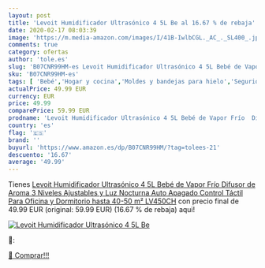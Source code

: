 ```yaml
---
layout: post
title: 'Levoit Humidificador Ultrasónico 4 5L Be al 16.67 % de rebaja'
date: 2020-02-17 08:03:39
image: 'https://m.media-amazon.com/images/I/41B-IwlbCGL._AC_._SL400_.jpg'
comments: true
category: ofertas
author: 'tole.es'
slug: 'B07CNR99HM-es Levoit Humidificador Ultrasónico 4 5L Bebé de Vapor Frío...'
sku: 'B07CNR99HM-es'
tags: [ 'Bebé','Hogar y cocina','Moldes y bandejas para hielo','Seguridad','Utensilios de bar','Utensilios de cocina','Vigilabebés','bebé', ]
actualPrice: 49.99 EUR
currency: EUR
price: 49.99
comparePrice: 59.99 EUR
prodname: 'Levoit Humidificador Ultrasónico 4 5L Bebé de Vapor Frío  Difusor de Aroma  3 Niveles Ajustables y Luz Nocturna  Auto Apagado  Control Táctil  Para Oficina y Dormitorio hasta 40-50 m²  LV450CH'
country: 'es'
flag: '🇪🇸'
brand: ''
buyurl: 'https://www.amazon.es/dp/B07CNR99HM/?tag=tolees-21'
descuento: '16.67'
average: '49.99'
---
```


Tienes [Levoit Humidificador Ultrasónico 4 5L Bebé de Vapor Frío  Difusor de Aroma  3 Niveles Ajustables y Luz Nocturna  Auto Apagado  Control Táctil  Para Oficina y Dormitorio hasta 40-50 m²  LV450CH](https://www.amazon.es/dp/B07CNR99HM/?tag=tolees-21) con precio final de  49.99 EUR (original: 59.99 EUR) (16.67 %  de rebaja) aqui!

[![Levoit Humidificador Ultrasónico 4 5L Be](https://m.media-amazon.com/images/I/41B-IwlbCGL._AC_._SL400_.jpg)](https://www.amazon.es/dp/B07CNR99HM/?tag=tolees-21)

🔎:


[🛒 Comprar!!!](https://www.amazon.es/dp/B07CNR99HM/?tag=tolees-21)
